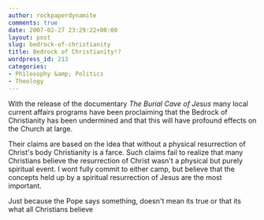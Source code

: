 ```yaml
---
author: rockpaperdynamite
comments: true
date: 2007-02-27 23:29:22+00:00
layout: post
slug: bedrock-of-christianity
title: Bedrock of Christianity!?
wordpress_id: 213
categories:
- Philosophy &amp; Politics
- Theology
---
```


With the release of the documentary _The Burial Cave of Jesus_ many local current affairs programs have been proclaiming that the Bedrock of Christianity has been undermined and that this will have profound effects on the Church at large.

Their claims are based on the idea that without a physical resurrection of Christ's body Christianity is a farce. Such claims fail to realize that many Christians believe the resurrection of Christ wasn't a physical but purely spiritual event. I wont fully commit to either camp, but believe that the concepts held up by a spiritual resurrection of Jesus are the most important.

Just because the Pope says something, doesn't mean its true or that its what all Christians believe

